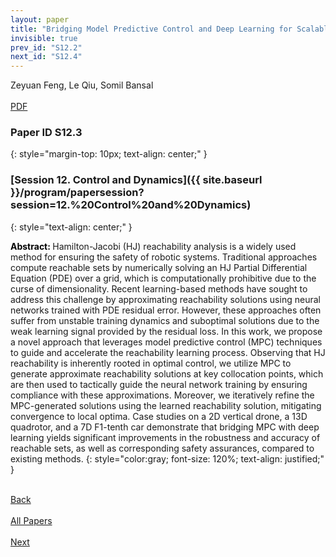 ```yaml
---
layout: paper
title: "Bridging Model Predictive Control and Deep Learning for Scalable Reachability Analysis"
invisible: true
prev_id: "S12.2"
next_id: "S12.4"
---
```

<div class="paper-authors">
  <div class="paper-author-box">
    <div class="paper-author-name">Zeyuan Feng, Le Qiu, Somil Bansal</div>
    <div class="paper-author-uni"></div>
  </div>
</div>

<div class="paper-pdf-modern">
  <div class="paper-menu-icon">
    <a href="https://www.roboticsproceedings.org/rss25/p771.pdf" title="Download PDF" target="_blank">
      <i class="fa fa-file-pdf-o"></i><br>
      <span class="paper-menu-label">PDF</span>
    </a>
  </div>
</div>

### Paper ID S12.3
{: style="margin-top: 10px; text-align: center;" }

### [Session 12. Control and Dynamics]({{ site.baseurl }}/program/papersession?session=12.%20Control%20and%20Dynamics)
{: style="text-align: center;" }

<b style="color: black;">Abstract: </b>Hamilton-Jacobi (HJ) reachability analysis is a widely used method for ensuring the safety of robotic systems. Traditional approaches compute reachable sets by numerically solving an HJ Partial Differential Equation (PDE) over a grid, which is computationally prohibitive due to the curse of dimensionality. Recent learning-based methods have sought to address this challenge by approximating reachability solutions using neural networks trained with PDE residual error. However, these approaches often suffer from unstable training dynamics and suboptimal solutions due to the weak learning signal provided by the residual loss. In this work, we propose a novel approach that leverages model predictive control (MPC) techniques to guide and accelerate the reachability learning process. Observing that HJ reachability is inherently rooted in optimal control, we utilize MPC to generate approximate reachability solutions at key collocation points, which are then used to tactically guide the neural network training by ensuring compliance with these approximations. Moreover, we iteratively refine the MPC-generated solutions using the learned reachability solution, mitigating convergence to local optima. Case studies on a 2D vertical drone, a 13D quadrotor, and a 7D F1-tenth car demonstrate that bridging MPC with deep learning yields significant improvements in the robustness and accuracy of reachable sets, as well as corresponding safety assurances, compared to existing methods.
{: style="color:gray; font-size: 120%; text-align: justified;" }

<div class="paper-menu">
  <div class="paper-menu-inner">
    <a href="{{ site.baseurl }}/program/papers/S12.2/" title="Previous Paper">
            <div class="paper-menu-icon">
                <i class="fa fa-chevron-left"></i><br>
                <span class="paper-menu-label">Back</span>
            </div>
        </a>
    <a href="{{ site.baseurl }}/program/papers" title="All Papers">
      <div class="paper-menu-icon">
        <i class="fa fa-list"></i><br>
        <span class="paper-menu-label">All Papers</span>
      </div>
    </a>
    <a href="{{ site.baseurl }}/program/papers/S12.4/" title="Next Paper">
            <div class="paper-menu-icon">
                <i class="fa fa-chevron-right"></i><br>
                <span class="paper-menu-label">Next</span>
            </div>
        </a>
  </div>
</div>
